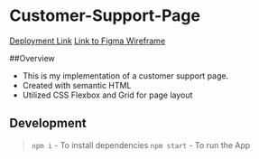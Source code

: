 # Customer-Support-Page

[Deployment Link](https://customer-support-page.herokuapp.com/)
[Link to Figma Wireframe](https://www.figma.com/file/gUsbMDDOe3LwWNW68ksdO5/thelab-customer-page?node-id=0%3A1)

##Overview
 - This is my implementation of a customer support page.
 - Created with semantic HTML 
 - Utilized CSS Flexbox and Grid for page layout

## Development
> `npm i` - To install dependencies
> `npm start` - To run the App




